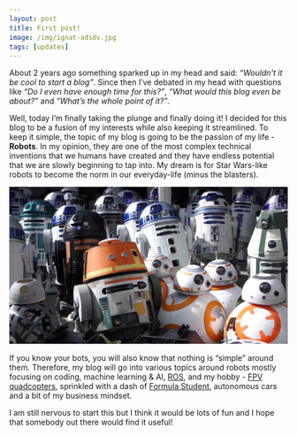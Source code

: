 ```yaml
---
layout: post
title: First post!
image: /img/ignat-adsdv.jpg
tags: [updates]
---
```


About 2 years ago something sparked up in my head and said: *“Wouldn't it be cool to start a blog”*. Since then I’ve debated in my head with questions like *“Do I even have enough time for this?”*, *“What would this blog even be about?”* and *“What’s the whole point of it?”*.

Well, today I’m finally taking the plunge and finally doing it! I decided for this blog to be a fusion of my interests while also keeping it streamlined. To keep it simple, the topic of my blog is going to be the passion of my life - **Robots**. In my opinion, they are one of the most complex technical inventions that we humans have created and they have endless potential that we are slowly beginning to tap into. My dream is for Star Wars-like robots to become the norm in our everyday-life (minus the blasters).

![Star wars bots](../img/star_wars_bots.jpg)

If you know your bots, you will also know that nothing is “simple” around them. Therefore, my blog will go into various topics around robots mostly focusing on coding, machine learning & AI, [ROS](https://www.ros.org/), and my hobby - [FPV quadcopters](http://www.imgeorgiev.com/projects/), sprinkled with a dash of [Formula Student](http://www.imgeorgiev.com/projects/), autonomous cars and a bit of my business mindset.

I am still nervous to start this but I think it would be lots of fun and I hope that somebody out there would find it useful!
